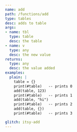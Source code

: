 ```yaml
---
name: add
path: /functions/add
type: tables
desc: adds to table
args:
- name: tbl
  type: table
  desc: the table
- name: v
  type: any
  desc: the new value
returns:
  type: any
  desc: the value added
examples:
  plain: |
    table = {}
    print(#table)   -- prints 0
    add(table, 123)
    print(#table)   -- prints 1
    add(table, "hi")
    print(#table)   -- prints 2
    add(table, {})
    print(#table)   -- prints 3

glitch: itsy-add
---
```

